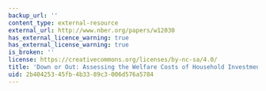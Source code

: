 ```yaml
---
backup_url: ''
content_type: external-resource
external_url: http://www.nber.org/papers/w12030
has_external_licence_warning: true
has_external_license_warning: true
is_broken: ''
license: https://creativecommons.org/licenses/by-nc-sa/4.0/
title: 'Down or Out: Assessing the Welfare Costs of Household Investment Mistakes'
uid: 2b404253-45fb-4b33-89c3-006d576a5784
---
```

